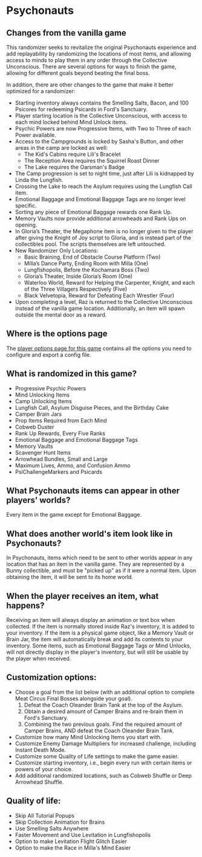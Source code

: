 # Psychonauts

<h2 style="text-transform:none";>Changes from the vanilla game</h2>


This randomizer seeks to revitalize the original Psychonauts experience and add replayability by randomizing the locations of most items, and allowing access to minds to play them in any order through the Collective Unconscious. There are several options for ways to finish the game, allowing for different goals beyond beating the final boss.

In addition, there are other changes to the game that make it better optimized for a randomizer:

- Starting inventory always contains the Smelling Salts, Bacon, and 100 Psicores for redeeming Psicards in Ford's Sanctuary.
- Player starting location is the Collective Unconscious, with access to each mind locked behind Mind Unlock items.
- Psychic Powers are now Progressive Items, with Two to Three of each Power available.
- Access to the Campgrounds is locked by Sasha's Button, and other areas in the camp are locked as well:
    - The Kid's Cabins require Lili's Bracelet
    - The Reception Area requires the Squirrel Roast Dinner
    - The Lake requires the Oarsman's Badge
- The Camp progression is set to night time, just after Lili is kidnapped by Linda the Lungfish.
- Crossing the Lake to reach the Asylum requires using the Lungfish Call item.
- Emotional Baggage and Emotional Baggage Tags are no longer level specific.
- Sorting any piece of Emotional Baggage rewards one Rank Up.
- Memory Vaults now provide additional arrowheads and Rank Ups on opening.
- In Gloria’s Theater, the Megaphone item is no longer given to the player after giving the Knight of Joy script to Gloria, and is instead part of the collectibles pool. The scripts themselves are left untouched.
- New Randomizer Only Locations:
    - Basic Braining, End of Obstacle Course Platform (Two)
    - Milla’s Dance Party, Ending Room with Milla (One)
    - Lungfishopolis, Before the Kochamara Boss (Two)
    - Gloria’s Theater, Inside Gloria’s Room (One) 
    - Waterloo World, Reward for Helping the Carpenter, Knight, and each of the Three Villagers Respectively (Five)
    - Black Velvetopia, Reward for Defeating Each Wrestler (Four)
- Upon completing a level, Raz is returned to the Collective Unconscious instead of the vanilla game location. Additionally, an item will spawn outside the mental door as a reward.


<h2 style="text-transform:none";>Where is the options page</h2>


The [player options page for this game](../player-options) contains all the options you need to configure and export a config file.

<h2 style="text-transform:none";>What is randomized in this game?</h2>


- Progressive Psychic Powers
- Mind Unlocking Items
- Camp Unlocking Items
- Lungfish Call, Asylum Disguise Pieces, and the Birthday Cake
- Camper Brain Jars
- Prop Items Required from Each Mind
- Cobweb Duster
- Rank Up Rewards, Every Five Ranks
- Emotional Baggage and Emotional Baggage Tags
- Memory Vaults
- Scavenger Hunt Items
- Arrowhead Bundles, Small and Large
- Maximum Lives, Ammo, and Confusion Ammo
- PsiChallengeMarkers and Psicards

<h2 style="text-transform:none";>What Psychonauts items can appear in other players' worlds?</h2>


Every item in the game except for Emotional Baggage.

<h2 style="text-transform:none";>What does another world's item look like in Psychonauts?</h2>


In Psychonauts, items which need to be sent to other worlds appear in any location that has an item in the vanilla game. They are represented by a Bunny collectible, and must be "picked up" as if it were a normal item. Upon obtaining the item, it will be sent to its home world.

<h2 style="text-transform:none";>When the player receives an item, what happens?</h2>


Receiving an item will always display an animation or text box when collected. If the item is normally stored inside Raz's inventory, it is added to your inventory. If the item is a physical game object, like a Memory Vault or Brain Jar, the item will automatically break and add its contents to your inventory. Some items, such as Emotional Baggage Tags or Mind Unlocks, will not directly display in the player's inventory, but will still be usable by the player when received.

<h2 style="text-transform:none";>Customization options:</h2>


- Choose a goal from the list below (with an additional option to complete Meat Circus Final Bosses alongside your goal).
    1. Defeat the Coach Oleander Brain Tank at the top of the Asylum.
    2. Obtain a desired amount of Camper Brains and re-brain them in Ford's Sanctuary.
    3. Combining the two previous goals. Find the required amount of Camper Brains, AND defeat the Coach Oleander Brain Tank.
- Customize how many Mind Unlocking Items you start with.
- Customize Enemy Damage Multipliers for increased challenge, including Instant Death Mode.
- Customize some Quality of Life settings to make the game easier.
- Customize starting inventory, i.e., begin every run with certain items or powers of your choice.
- Add additional randomized locations, such as Cobweb Shuffle or Deep Arrowhead Shuffle.

<h2 style="text-transform:none";>Quality of life:</h2>

- Skip All Tutorial Popups
- Skip Collection Animation for Brains
- Use Smelling Salts Anywhere
- Faster Movement and Use Levitation in Lungfishopolis
- Option to make Levitation Flight Glitch Easier
- Option to make the Race in Milla's Mind Easier